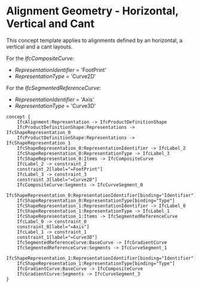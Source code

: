 Alignment Geometry - Horizontal, Vertical and Cant
==================================================

This concept template applies to alignments defined by an horizontal, a vertical and a cant layouts.

For the _IfcCompositeCurve_:
* _RepresentationIdentifier_ = 'FootPrint'
* _RepresentationType_ = 'Curve2D'

For the _IfcSegmentedReferenceCurve_:
* _RepresentationIdentifier_ = 'Axis'
* _RepresentationType_ = 'Curve3D'

```
concept {
    IfcAlignment:Representation -> IfcProductDefinitionShape
    IfcProductDefinitionShape:Representations -> IfcShapeRepresentation_0
    IfcProductDefinitionShape:Representations -> IfcShapeRepresentation_1
    IfcShapeRepresentation_0:RepresentationIdentifier -> IfcLabel_2
    IfcShapeRepresentation_0:RepresentationType -> IfcLabel_3
    IfcShapeRepresentation_0:Items -> IfcCompositeCurve
    IfcLabel_2 -> constraint_2
    constraint_2[label="=FootPrint"]
    IfcLabel_3 -> constraint_3
    constraint_3[label="=Curve2D"]
    IfcCompositeCurve:Segments -> IfcCurveSegment_0
    IfcShapeRepresentation_0:RepresentationIdentifier[binding="Identifier"]
    IfcShapeRepresentation_0:RepresentationType[binding="Type"]
    IfcShapeRepresentation_1:RepresentationIdentifier -> IfcLabel_0
    IfcShapeRepresentation_1:RepresentationType -> IfcLabel_1
    IfcShapeRepresentation_1:Items -> IfcSegmentedReferenceCurve
    IfcLabel_0 -> constraint_0
    constraint_0[label="=Axis"]
    IfcLabel_1 -> constraint_1
    constraint_1[label="=Curve3D"]
    IfcSegmentedReferenceCurve:BaseCurve -> IfcGradientCurve
    IfcSegmentedReferenceCurve:Segments -> IfcCurveSegment_1
    IfcShapeRepresentation_1:RepresentationIdentifier[binding="Identifier"]
    IfcShapeRepresentation_1:RepresentationType[binding="Type"]
    IfcGradientCurve:BaseCurve -> IfcCompositeCurve
    IfcGradientCurve:Segments -> IfcCurveSegment_3
}
```